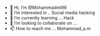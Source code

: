 - 👋 Hi, I’m @Mohammadml96
- 👀 I’m interested in .. Social media hacking 
- 🌱 I’m currently learning ... Hack 
- 💞️ I’m looking to collaborate on ...
- 📫 How to reach me ... Mohammad_a.m

<!---
Mohammadml96/Mohammadml96 is a ✨ special ✨ repository because its `README.md` (this file) appears on your GitHub profile.
You can click the Preview link to take a look at your changes.
--->
